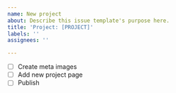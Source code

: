 ```yaml
---
name: New project
about: Describe this issue template's purpose here.
title: 'Project: [PROJECT]'
labels: ''
assignees: ''

---
```


- [ ] Create meta images
- [ ] Add new project page
- [ ] Publish
